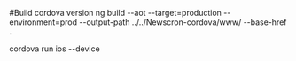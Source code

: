 
#Build cordova version
ng build --aot --target=production --environment=prod --output-path ../../Newscron-cordova/www/ --base-href .

cordova run ios --device
